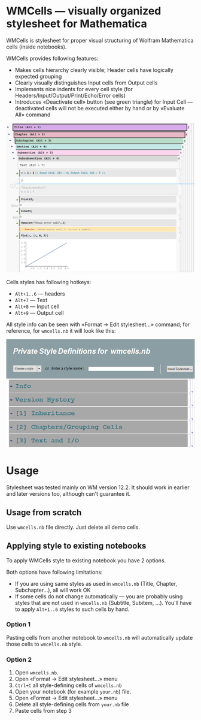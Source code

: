 # WMCells — visually organized stylesheet for Mathematica

WMCells is stylesheet for proper visual structuring of Wolfram Mathematica cells (inside notebooks).

WMCells provides following features:
* Makes cells hierarchy clearly visible; Header cells have logically expected grouping
* Clearly visually distinguishes Input cells from Output cells
* Implements nice indents for every cell style (for Headers/Input/Output/Print/Echo/Error cells)
* Introduces «Deactivate cell» button (see green triangle) for Input Cell — deactivated cells will not be executed either by hand or by «Evaluate All» command

<p align="center">
<img src="https://github.com/rmnavr/wmcells/blob/main/docs/demo.png?raw=true" alt="WM Cells Stylesheet" />
</p>

Cells styles has following hotkeys:
* `Alt+1..6` — headers
* `Alt+7` — Text
* `Alt+8` — Input cell
* `Alt+9` — Output cell

All style info can be seen with «Format -> Edit stylesheet...» command; for reference, 
for `wmcells.nb` it will look like this:

<p align="center">
<img src="https://github.com/rmnavr/wmcells/blob/main/docs/style_def.png?raw=true" alt="WM Cells Stylesheet" />
</p>

# Usage

Stylesheet was tested mainly on WM version 12.2.
It should work in earlier and later versions too, although can't guarantee it.

## Usage from scratch

Use `wmcells.nb` file directly. Just delete all demo cells.

## Applying style to existing notebooks

To apply WMCells style to existing notebook you have 2 options.

Both options have following limitations:
* If you are using same styles as used in `wmcells.nb` (Title, Chapter, Subchapter...), all will work OK
* If some cells do not change automatically — you are probably using styles that are not used in `wmcells.nb` (Subtitle, Subitem, ...).
  You'll have to apply `Alt+1..6` styles to such cells by hand.

### Option 1

Pasting cells from another notebook to `wmcells.nb` will automatically update those cells to `wmcells.nb` style.

### Option 2

1. Open `wmcells.nb`.
2. Open «Format -> Edit stylesheet...» menu
3. `Ctrl+C` all style-defining cells of `wmcells.nb`
4. Open your notebook (for example `your.nb`) file.
5. Open «Format -> Edit stylesheet...» menu
6. Delete all style-defining cells from `your.nb` file
7. Paste cells from step 3

